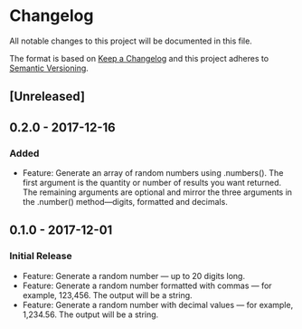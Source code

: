 # Changelog
All notable changes to this project will be documented in this file.

The format is based on [Keep a Changelog](http://keepachangelog.com/en/1.0.0/) and this project adheres to [Semantic Versioning](http://semver.org/spec/v2.0.0.html).

## [Unreleased]

## 0.2.0 - 2017-12-16
### Added
- Feature: Generate an array of random numbers using .numbers(). The first argument is the quantity or number of results you want returned. The remaining arguments are optional and mirror the three arguments in the .number() method—digits, formatted and decimals.

## 0.1.0 - 2017-12-01
### Initial Release
- Feature: Generate a random number — up to 20 digits long.
- Feature: Generate a random number formatted with commas — for example, 123,456. The output will be a string.
- Feature: Generate a random number with decimal values — for example, 1,234.56. The output will be a string. 